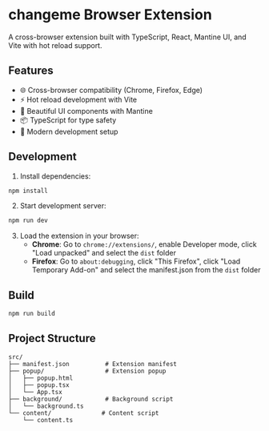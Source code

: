 # changeme Browser Extension

A cross-browser extension built with TypeScript, React, Mantine UI, and Vite with hot reload support.

## Features

- 🌐 Cross-browser compatibility (Chrome, Firefox, Edge)
- ⚡ Hot reload development with Vite
- 🎨 Beautiful UI components with Mantine
- 📦 TypeScript for type safety
- 🔧 Modern development setup

## Development

1. Install dependencies:
```bash
npm install
```

2. Start development server:
```bash
npm run dev
```

3. Load the extension in your browser:
   - **Chrome**: Go to `chrome://extensions/`, enable Developer mode, click "Load unpacked" and select the `dist` folder
   - **Firefox**: Go to `about:debugging`, click "This Firefox", click "Load Temporary Add-on" and select the manifest.json from the `dist` folder

## Build

```bash
npm run build
```

## Project Structure

```
src/
├── manifest.json          # Extension manifest
├── popup/                 # Extension popup
│   ├── popup.html
│   ├── popup.tsx
│   └── App.tsx
├── background/            # Background script
│   └── background.ts
└── content/              # Content script
    └── content.ts
```